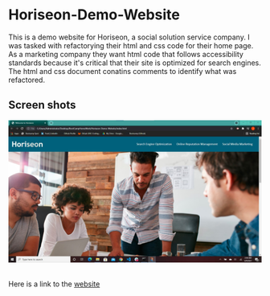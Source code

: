 # Horiseon-Demo-Website

This is a demo website for Horiseon, a social solution service company. 
I was tasked with refactorying their html and css code for their home page.
As a marketing company they want html code that follows accessibility standards 
because it's critical that their site is optimized for search engines.
The html and css document conatins comments to identify what was refactored.

## Screen shots
<img src="./assets/images/screenshot1.jpg">
<img scr="./assets/images/screenshot2.jpg">

Here is a link to the [website](https://concreteroc.github.io/Horiseon-Demo-Website/)